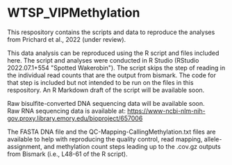 # WTSP_VIPMethylation

This respository contains the scripts and data to reproduce the analyses from Prichard et al., 2022 (under review).

This data analysis can be reproduced using the R script and files included here. The script and analyses were conducted in R Studio (RStudio 2022.07.1+554 "Spotted Wakerobin"). The script skips the step of reading in the individual read counts that are the output from bismark. The code for that step is included but not intended to be run on the files in this respository. An R Markdown draft of the script will be available soon.

Raw bisulfite-converted DNA sequencing data will be available soon.   
Raw RNA sequencing data is available at: https://www-ncbi-nlm-nih-gov.proxy.library.emory.edu/bioproject/657006

The FASTA DNA file and the QC-Mapping-CallingMethylation.txt files are available to help with reproducing the quality control, read mapping, allele-assignment, and methylation count steps leading up to the .cov.gz outputs from Bismark (i.e., L48-61 of the R script). 
